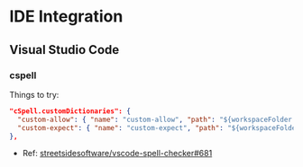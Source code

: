# IDE Integration

## Visual Studio Code

### cspell

Things to try:

```json
"cSpell.customDictionaries": {
  "custom-allow": { "name": "custom-allow", "path": "${workspaceFolder:Root}/.github/actions/spelling/allow.txt" },
  "custom-expect": { "name": "custom-expect", "path": "${workspaceFolder}/.github/actions/spelling/expect.txt" , "addWords": true }
},
```

* Ref: [streetsidesoftware/vscode-spell-checker#681](https://github.com/streetsidesoftware/vscode-spell-checker/issues/681)